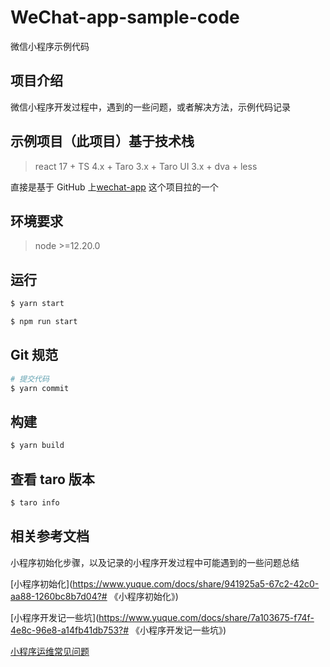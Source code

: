 # WeChat-app-sample-code

微信小程序示例代码

## 项目介绍

微信小程序开发过程中，遇到的一些问题，或者解决方法，示例代码记录

## 示例项目（此项目）基于技术栈

> react 17 + TS 4.x + Taro 3.x + Taro UI 3.x + dva + less

直接是基于 GitHub 上[wechat-app](https://github.com/kivet-h/wechat-app) 这个项目拉的一个

## 环境要求

> node >=12.20.0

## 运行

```bash
$ yarn start

$ npm run start
```

## Git 规范

```bash
# 提交代码
$ yarn commit
```

## 构建

```bash
$ yarn build
```

## 查看 taro 版本

```bash
$ taro info
```

## 相关参考文档

小程序初始化步骤，以及记录的小程序开发过程中可能遇到的一些问题总结

[小程序初始化](https://www.yuque.com/docs/share/941925a5-67c2-42c0-aa88-1260bc8b7d04?# 《小程序初始化》)

[小程序开发记一些坑](https://www.yuque.com/docs/share/7a103675-f74f-4e8c-96e8-a14fb41db753?# 《小程序开发记一些坑》)

[小程序运维常见问题](https://kf.qq.com/product/wx_xcx.html#hid=hot_faq)
